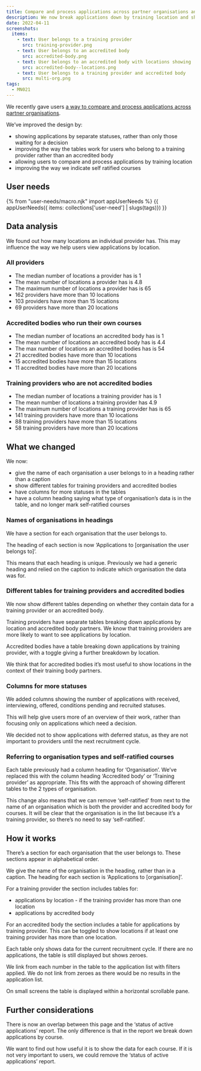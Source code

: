 ```yaml
---
title: Compare and process applications across partner organisations and training locations (iteration 2)
description: We now break applications down by training location and show additional statuses.
date: 2022-04-11
screenshots:
  items:
    - text: User belongs to a training provider
      src: training-provider.png
    - text: User belongs to an accredited body
      src: accredited-body.png
    - text: User belongs to an accredited body with locations showing
      src: accredited-body--locations.png
    - text: User belongs to a training provider and accredited body
      src: multi-org.png
tags:
  - MN021
---
```


We recently gave users [a way to compare and process applications across partner organisations](/manage-teacher-training-applications/helping-users-compare-and-process-applications-across-partner-organisations/).

We’ve improved the design by:

- showing applications by separate statuses, rather than only those waiting for a decision
- improving the way the tables work for users who belong to a training provider rather than an accredited body
- allowing users to compare and process applications by training location
- improving the way we indicate self ratified courses

## User needs

{% from "user-needs/macro.njk" import appUserNeeds %}
{{ appUserNeeds({ items: collections['user-need'] | slugs(tags)}) }}

## Data analysis

We found out how many locations an individual provider has. This may influence the way we help users view applications by location.

### All providers

- The median number of locations a provider has is 1
- The mean number of locations a provider has is 4.8
- The maximum number of locations a provider has is 65
- 162 providers have more than 10 locations
- 103 providers have more than 15 locations
- 69 providers have more than 20 locations

### Accredited bodies who run their own courses

- The median number of locations an accredited body has is 1
- The mean number of locations an accredited body has is 4.4
- The max number of locations an accredited bodies has is 54
- 21 accredited bodies have more than 10 locations
- 15 accredited bodies have more than 15 locations
- 11 accredited bodies have more than 20 locations

### Training providers who are not accredited bodies

- The median number of locations a training provider has is 1
- The mean number of locations a training provider has 4.9
- The maximum number of locations a training provider has is 65
- 141 training providers have more than 10 locations
- 88 training providers have more than 15 locations
- 58 training providers have more than 20 locations

## What we changed

We now:

- give the name of each organisation a user belongs to in a heading rather than a caption
- show different tables for training providers and accredited bodies
- have columns for more statuses in the tables
- have a column heading saying what type of organisation’s data is in the table, and no longer mark self-ratified courses

### Names of organisations in headings

We have a section for each organisation that the user belongs to.

The heading of each section is now ‘Applications to [organisation the user belongs to]’.

This means that each heading is unique. Previously we had a generic heading and relied on the caption to indicate which organisation the data was for.

### Different tables for training providers and accredited bodies

We now show different tables depending on whether they contain data for a training provider or an accredited body.

Training providers have separate tables breaking down applications by location and accredited body partners. We know that training providers are more likely to want to see applications by location.

Accredited bodies have a table breaking down applications by training provider, with a toggle giving a further breakdown by location.

We think that for accredited bodies it’s most useful to show locations in the context of their training body partners.

### Columns for more statuses

We added columns showing the number of applications with received, interviewing, offered, conditions pending and recruited statuses.

This will help give users more of an overview of their work, rather than focusing only on applications which need a decision.

We decided not to show applications with deferred status, as they are not important to providers until the next recruitment cycle.

### Referring to organisation types and self-ratified courses

Each table previously had a column heading for ‘Organisation’. We’ve replaced this with the column heading ‘Accredited body’ or ‘Training provider’ as appropriate. This fits with the approach of showing different tables to the 2 types of organisation.

This change also means that we can remove ‘self-ratified’ from next to the name of an organisation which is both the provider and accredited body for courses. It will be clear that the organisation is in the list because it’s a training provider, so there’s no need to say ‘self-ratified’.

## How it works

There’s a section for each organisation that the user belongs to. These sections appear in alphabetical order.

We give the name of the organisation in the heading, rather than in a caption. The heading for each section is ‘Applications to [organisation]’.

For a training provider the section includes tables for:

- applications by location - if the training provider has more than one location
- applications by accredited body

For an accredited body the section includes a table for applications by training provider. This can be toggled to show locations if at least one training provider has more than one location.

Each table only shows data for the current recruitment cycle. If there are no applications, the table is still displayed but shows zeroes.

We link from each number in the table to the application list with filters applied. We do not link from zeroes as there would be no results in the application list.

On small screens the table is displayed within a horizontal scrollable pane.

## Further considerations

There is now an overlap between this page and the ‘status of active applications’ report. The only difference is that in the report we break down applications by course.

We want to find out how useful it is to show the data for each course. If it is not very important to users, we could remove the ‘status of active applications’ report.
